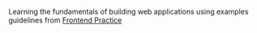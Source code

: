 <p> Learning the fundamentals of building web applications using examples guidelines from <a href="https://www.frontendpractice.com/projects"> Frontend Practice </a></p>